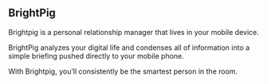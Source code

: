 ## BrightPig

Brightpig is a personal relationship manager that lives in your mobile device.

BrightPig analyzes your digital life and condenses all of information into a simple briefing pushed directly to your mobile phone. 

With Brightpig, you’ll consistently be the smartest person in the room.
